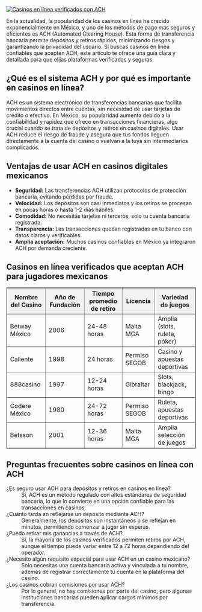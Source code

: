 [![Casinos en línea verificados con ACH](https://123-caf.pages.dev/gitsignup.png)](https://vrmoo.ru/Bt82HjjY)

<p>En la actualidad, la popularidad de los casinos en línea ha crecido exponencialmente en México, y uno de los métodos de pago más seguros y eficientes es ACH (Automated Clearing House). Esta forma de transferencia bancaria permite depósitos y retiros rápidos, minimizando riesgos y garantizando la privacidad del usuario. Si buscas casinos en línea confiables que acepten ACH, este artículo te ofrece una guía clara y detallada para que elijas plataformas verificadas y seguras.</p>  <h2>¿Qué es el sistema ACH y por qué es importante en casinos en línea?</h2> <p>ACH es un sistema electrónico de transferencias bancarias que facilita movimientos directos entre cuentas, sin necesidad de usar tarjetas de crédito o efectivo. En México, su popularidad aumenta debido a la confiabilidad y rapidez que ofrece en transacciones financieras, algo crucial cuando se trata de depósitos y retiros en casinos digitales. Usar ACH reduce el riesgo de fraude y asegura que tus fondos lleguen directamente a la cuenta del casino o vuelvan a la tuya sin intermediarios complicados.</p>  <h2>Ventajas de usar ACH en casinos digitales mexicanos</h2> <ul>   <li><strong>Seguridad:</strong> Las transferencias ACH utilizan protocolos de protección bancaria, evitando pérdidas por fraude.</li>   <li><strong>Velocidad:</strong> Los depósitos son casi inmediatos y los retiros se procesan en pocas horas o hasta 1-2 días hábiles.</li>   <li><strong>Comodidad:</strong> No necesitas tarjetas ni terceros, solo tu cuenta bancaria registrada.</li>   <li><strong>Transparencia:</strong> Las transacciones quedan registradas en tu banco con datos claros y verificables.</li>   <li><strong>Amplia aceptación:</strong> Muchos casinos confiables en México ya integraron ACH por demanda creciente.</li> </ul>  <h2>Casinos en línea verificados que aceptan ACH para jugadores mexicanos</h2> <table border="1" cellpadding="8" cellspacing="0" style="border-collapse: collapse; width: 100%;">   <thead>     <tr style="background-color: #f2f2f2;">       <th>Nombre del Casino</th>       <th>Año de Fundación</th>       <th>Tiempo promedio de retiro</th>       <th>Licencia</th>       <th>Variedad de juegos</th>     </tr>   </thead>   <tbody>     <tr>       <td>Betway México</td>       <td>2006</td>       <td>24-48 horas</td>       <td>Malta MGA</td>       <td>Amplia (slots, ruleta, póker)</td>     </tr>     <tr>       <td>Caliente</td>       <td>1998</td>       <td>24 horas</td>       <td>Permiso SEGOB</td>       <td>Casino y apuestas deportivas</td>     </tr>     <tr>       <td>888casino</td>       <td>1997</td>       <td>12-24 horas</td>       <td>Gibraltar</td>       <td>Slots, blackjack, bingo</td>     </tr>     <tr>       <td>Codere México</td>       <td>1980</td>       <td>24-72 horas</td>       <td>Permiso SEGOB</td>       <td>Ruleta, apuestas deportivas</td>     </tr>     <tr>       <td>Betsson</td>       <td>2001</td>       <td>12-36 horas</td>       <td>Malta MGA</td>       <td>Amplia selección de juegos</td>     </tr>   </tbody> </table>  <h2>Preguntas frecuentes sobre casinos en línea con ACH</h2> <dl>   <dt>¿Es seguro usar ACH para depósitos y retiros en casinos en línea?</dt>   <dd>Sí, ACH es un método regulado con altos estándares de seguridad bancaria, lo que lo convierte en una opción confiable para las transacciones en casinos.</dd>      <dt>¿Cuánto tarda en reflejarse un depósito mediante ACH?</dt>   <dd>Generalmente, los depósitos son instantáneos o se reflejan en minutos, permitiendo comenzar a jugar sin esperas.</dd>      <dt>¿Puedo retirar mis ganancias a través de ACH?</dt>   <dd>Sí, la mayoría de los casinos verificados permiten retiros por ACH, aunque el tiempo puede variar entre 12 a 72 horas dependiendo del operador.</dd>      <dt>¿Necesito algún requisito especial para usar ACH en un casino mexicano?</dt>   <dd>Solo necesitas una cuenta bancaria activa y vinculada a tu nombre, además de registrar correctamente tu cuenta en la plataforma del casino.</dd>      <dt>¿Los casinos cobran comisiones por usar ACH?</dt>   <dd>Por lo general, no hay comisiones por parte del casino, pero algunas instituciones bancarias pueden aplicar cargos mínimos por transferencia.</dd> </dl>